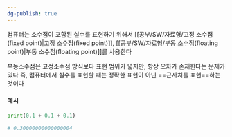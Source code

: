 ```yaml
---
dg-publish: true
---
```

컴퓨터는 소수점이 포함된 실수를 표현하기 위해서 [[공부/SW/자료형/고정 소수점(fixed point)\|고정 소수점(fixed point)]], [[공부/SW/자료형/부동 소수점(floating point)\|부동 소수점(floating point)]]를 사용한다

부동소수점은 고정소수점 방식보다 표현 범위가 넓지만,
항상 오차가 존재한다는 문제가 있다
즉, 컴퓨터에서 실수를 표현할 때는 정확한 표현이 아닌 ==근사치를 표현==하는 것이다

#### 예시
```python
print(0.1 + 0.1 + 0.1)

# 0.30000000000000004
```